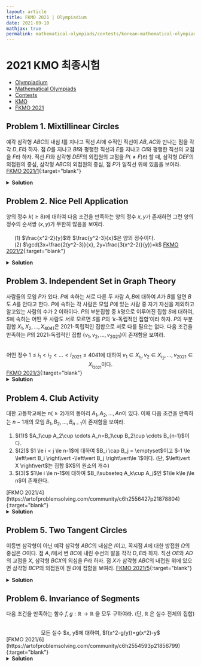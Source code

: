 ```yaml
---
layout: article
title: FKMO 2021 | Olympiadium
date: 2021-09-10
mathjax: true
permalink: mathematical-olympiads/contests/korean-mathematical-olympiad/fkmo-2021
---
```

# 2021 KMO 최종시험
<ul class="breadcrumb">
	<li><a href="{{ site.baseurl }}/">Olympiadium</a></li> 
	<li><a href="{{ site.baseurl }}/mathematical-olympiads/">Mathematical Olympiads</a></li> 
	<li><a href="{{ site.baseurl }}/mathematical-olympiads/contests/">Contests</a></li> 
	<li><a href="{{ site.baseurl }}/mathematical-olympiads/contests/korean-mathematical-olympiad/">KMO</a></li> 
	<li><a href="{{ site.baseurl }}/mathematical-olympiads/contests/korean-mathematical-olympiad/kmo-2020/">FKMO 2021</a></li>
</ul>

## Problem 1. Mixtillinear Circles
<blueboard> 예각 삼각형 $ABC$의 내심 $I$를 지나고 직선 $AI$에 수직인 직선이 $AB, AC$와 만나는 점을 각각 $D, E$라 하자. 점 $D$를 지나고 $BI$와 평행한 직선과 $E$를 지나고 $CI$와 평행한 직선의 교점을 $F$라 하자. 직선 $FI$와 삼각형 $DEF$의 외접원의 교점을 $P(\neq F)$라 할 때, 삼각형 $DEF$의 외접원의 중심, 삼각형 $ABC$의 외접원의 중심, 점 $P$가 일직선 위에 있음을 보여라. </blueboard>
[FKMO 2021/1](https://artofproblemsolving.com/community/c6h2556418p21878663){:target="blank"}
<pinkborder><details>
<summary><b>Solution</b></summary>
Solution Here. 
</details></pinkborder>

## Problem 2. Nice Pell Application
<blueboard> 양의 정수 $k(\geq 8)$에 대하여 다음 조건을 만족하는 양의 정수 $x, y$가 존재하면 그런 양의 정수의 순서쌍 $(x, y)$가 무한히 많음을 보여라.<br><br>
&ensp; &ensp; $(1)$ $\frac{x^2-2}{y}$와 $\frac{y^2-3}{x}$은 양의 정수이다. <br>
&ensp; &ensp; $(2)$ $\gcd(3x+\frac{2(y^2-3)}{x}, 2y+\frac{3(x^2-2)}{y})=k$ </blueboard>
[FKMO 2021/2](https://artofproblemsolving.com/community/c6h2554555p21856463){:target="blank"}
<pinkborder><details>
<summary><b>Solution</b></summary>
Solution Here. 
</details></pinkborder>

## Problem 3. Independent Set in Graph Theory
<blueboard> 사람들의 모임 $P$가 있다. $P$에 속하는 서로 다른 두 사람 $A, B$에 대하여 $A$가 $B$를 알면 $B$도 $A$를 안다고 한다. $P$에 속하는 각 사람은 모임 $P$에 있는 사람 중 자기 자신을 제외하고 알고있는 사람의 수가 $2$ 이하이다. $P$의 부분집합 중 $k$명으로 이루어진 집합 $S$에 대하여, $S$에 속하는 어떤 두 사람도 서로 모르면 $S$를 $P$의 ‘$k$-독립적인 집합’이라 하자. $P$의 부분집합 $X_1, X_2, \ldots , X_{4041}$은 $2021$-독립적인 집합으로 서로 다를 필요는 없다. 다음 조건을 만족하는 $P$의 $2021$-독립적인 집합 $\{v_1, v_2, \ldots, v_{2021}\}$이 존재함을 보여라.   <center><br> 어떤 정수 $1 \leq i_1 < i_2 < \ldots < i_{2021} \leq 4041$에 대하여 $v_1 \in X_{i_1}, v_2 \in X_{i_2}, \ldots, v_{2021} \in X_{i_{2021}}$이다. </center> </blueboard>
[FKMO 2021/3](https://artofproblemsolving.com/community/c6h2609902p22540913){:target="blank"}
<pinkborder><details>
<summary><b>Solution</b></summary>
Solution Here. 
</details></pinkborder>

## Problem 4. Club Activity
<blueboard> 대한 고등학교에는 $n(\geq 2)$개의 동아리 $A_1, A_2, . . . , An$이 있다. 이때 다음 조건을 만족하는 $n−1$개의 모임 $B_1, B_2, \ldots , B_{n−1}$이 존재함을 보여라. <br class="big">
<ol>
<li>$(1)$ $A_1\cup A_2\cup \cdots A_n=B_1\cup B_2\cup \cdots B_{n-1}$이다.</li>
<li>$(2)$ $1 \le i < j \le n-1$에 대하여 $B_i \cap B_j = \emptyset$이고 $-1 \le \left\vert B_i \right\vert -\left\vert B_j \right\vert\le 1$이다. (단, $\left\vert X \right\vert$는 집합 $X$의 원소의 개수)</li>
<li>$(3)$ $1\le i \le n-1$에 대하여 $B_i\subseteq A_k\cup A_j$인 $1\le k\le j\le n$이 존재한다.</li></ol></blueboard>
[FKMO 2021/4](https://artofproblemsolving.com/community/c6h2556427p21878804){:target="blank"}
<pinkborder><details>
<summary><b>Solution</b></summary>
Solution Here. 
</details></pinkborder>

## Problem 5. Two Tangent Circles
<blueboard> 이등변 삼각형이 아닌 예각 삼각형 $ABC$의 내심은 $I$이고, 꼭지점 $A$에 대한 방접원 $\Omega$의 중심은 $O$이다. 점 $A, I$에서 변 $BC$에 내린 수선의 발을 각각 $D, E$라 하자. 직선 $OE$와 $AD$의 교점을 $X$, 삼각형 $BCX$의 외심을 $P$라 하자. 점 $X$가 삼각형 $ABC$의 내접원 위에 있으면 삼각형 $BCP$의 외접원이 원 $\Omega$에 접함을 보여라. </blueboard>
[FKMO 2021/5](https://artofproblemsolving.com/community/c6h2554591p21856764){:target="blank"}
<pinkborder><details>
<summary><b>Solution</b></summary>
Solution Here. 
</details></pinkborder>

## Problem 6. Invariance of Segments
<blueboard> 다음 조건을 만족하는 함수 $f, g: \mathbb{R} \rightarrow \mathbb{R}$ 을 모두 구하여라. (단, $\mathbb{R}$ 은 실수 전체의 집합) 
  <center><br> 모든 실수 $x, y$에 대하여, $f(x^2-g(y))=g(x^2)-y$ </center> </blueboard>
[FKMO 2021/6](https://artofproblemsolving.com/community/c6h2554593p21856799){:target="blank"}
<pinkborder><details>
<summary><b>Solution</b></summary>
Solution Here. 
</details></pinkborder>
